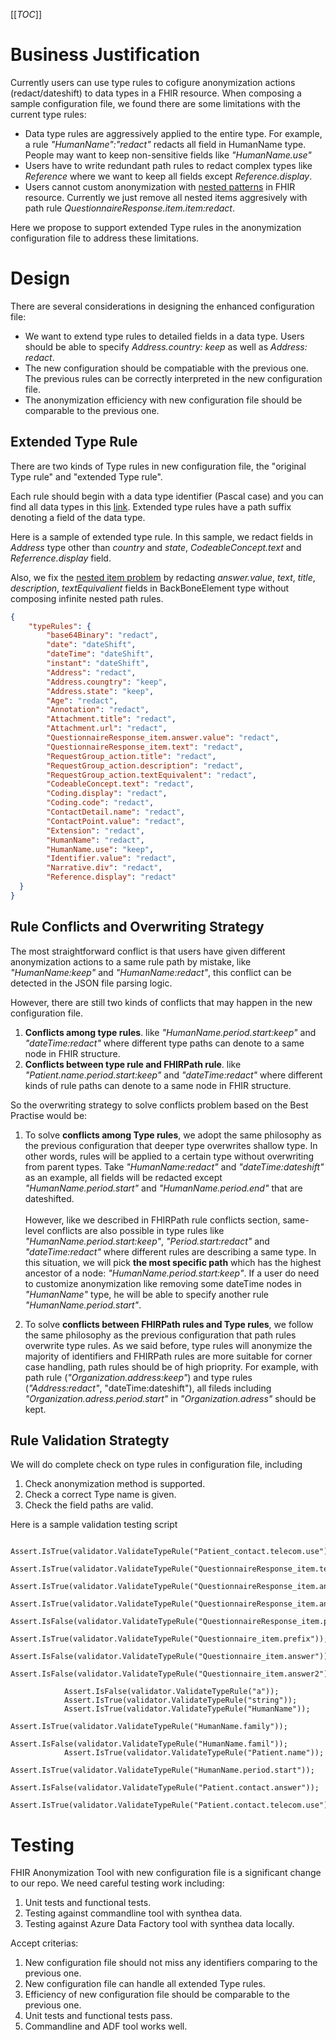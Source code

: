 [[_TOC_]]

# Business Justification
Currently users can use type rules to cofigure anonymization actions (redact/dateshift) to data types in a FHIR resource.
When composing a sample configuration file, we found there are some limitations with the current type rules:
* Data type rules are aggressively applied to the entire type. For example, a rule *"HumanName":"redact"* redacts all field in HumanName type. People may want to keep non-sensitive fields like *"HumanName.use"*
* Users have to write redundant path rules to redact complex types like *Reference* where we want to keep all fields except *Reference.display*.
* Users cannot custom anonymization with [nested patterns](https://microsofthealth.visualstudio.com/Health/_workitems/edit/72536/) in FHIR resource. Currently we just remove all nested items aggresively with path rule *QuestionnaireResponse.item.item:redact*.

Here we propose to support extended Type rules in the anonymization configuration file to address these limitations.

# Design
There are several considerations in designing the enhanced configuration file:
* We want to extend type rules to detailed fields in a data type. Users should be able to specify *Address.country: keep* as well as *Address: redact*.
* The new configuration should be compatiable with the previous one. The previous rules can be correctly interpreted in the new configuration file. 
* The anonymization efficiency with new configuration file should be comparable to the previous one.

## Extended Type Rule
There are two kinds of Type rules in new configuration file, the "original Type rule" and "extended Type rule". 

Each rule should begin with a data type identifier (Pascal case) and you can find all data types in this [link](http://hl7.org/fhir/R4/datatypes.html).
Extended type rules have a path suffix denoting a field of the data type. 

Here is a sample of extended type rule. In this sample, we redact fields in *Address* type other than *country* and *state*, *CodeableConcept.text* and *Referrence.display* field.

Also, we fix the [nested item problem](https://microsofthealth.visualstudio.com/Health/_workitems/edit/72536/) by redacting *answer.value*, *text*, *title*, *description*, *textEquivalient* fields in BackBoneElement type without composing infinite nested path rules. 
```json
{
    "typeRules": {
        "base64Binary": "redact",
        "date": "dateShift",
        "dateTime": "dateShift",
        "instant": "dateShift",
        "Address": "redact",
        "Address.coungtry": "keep",
        "Address.state": "keep",
        "Age": "redact",
        "Annotation": "redact",
        "Attachment.title": "redact",
        "Attachment.url": "redact",
        "QuestionnaireResponse_item.answer.value": "redact",
        "QuestionnaireResponse_item.text": "redact",
        "RequestGroup_action.title": "redact",
        "RequestGroup_action.description": "redact",
        "RequestGroup_action.textEquivalent": "redact",
        "CodeableConcept.text": "redact",
        "Coding.display": "redact",
        "Coding.code": "redact",
        "ContactDetail.name": "redact",
        "ContactPoint.value": "redact",
        "Extension": "redact",
        "HumanName": "redact",
        "HumanName.use": "keep",
        "Identifier.value": "redact",
        "Narrative.div": "redact",
        "Reference.display": "redact"
  }
}
```

## Rule Conflicts and Overwriting Strategy
The most straightforward conflict is that users have given different anonymization actions to a same rule path by mistake, like *"HumanName:keep"* and *"HumanName:redact"*,
this conflict can be detected in the JSON file parsing logic.

However, there are still two kinds of conflicts that may happen in the new configuration file.
1. **Conflicts among type rules**. like *"HumanName.period.start:keep"* and *"dateTime:redact"* where different type paths can denote to a same node in FHIR structure.
2. **Conflicts between type rule and FHIRPath rule**. like *"Patient.name.period.start:keep"* and *"dateTime:redact"* where different kinds of rule paths can denote to a same node in FHIR structure.

So the overwriting strategy to solve conflicts problem based on the Best Practise would be:

1. To solve **conflicts among Type rules**, we adopt the same philosophy as the previous configuration that deeper type overwrites shallow type. In other words, rules will be applied to a certain type without overwriting from parent types. Take *"HumanName:redact"* and *"dateTime:dateshift"* as an example, all fields will be redacted except *"HumanName.period.start"* and *"HumanName.period.end"* that are dateshifted.  <br/><br/>
However, like we described in FHIRPath rule conflicts section, same-level conflicts are also possible in type rules like *"HumanName.period.start:keep"*, *"Period.start:redact"* and *"dateTime:redact"* where different rules are describing a same type. In this situation, we will pick **the most specific path** which has the highest ancestor of a node: *"HumanName.period.start:keep"*.
If a user do need to customize anonymization like removing some dateTime nodes in *"HumanName"* type, he will be able to specify another rule *"HumanName.period.start"*. 

2. To solve **conflicts between FHIRPath rules and Type rules**, we follow the same philosophy as the previous configuration that path rules overwrite type rules. As we said before, type rules will anonymize the majority of identifiers and FHIRPath rules are more suitable for corner case handling, path rules should be of high prioprity. For example, with path rule (*"Organization.address:keep"*) and type rules (*"Address:redact"*, "dateTime:dateshift"), all fileds including *"Organization.adress.period.start"* in *"Organization.adress"* should be kept.

## Rule Validation Strategty
We will do complete check on type rules in configuration file, including
1. Check anonymization method is supported.
2. Check a correct Type name is given.
3. Check the field paths are valid.

Here is a sample validation testing script
```code
            Assert.IsTrue(validator.ValidateTypeRule("Patient_contact.telecom.use"));
            Assert.IsTrue(validator.ValidateTypeRule("QuestionnaireResponse_item.text"));
            Assert.IsTrue(validator.ValidateTypeRule("QuestionnaireResponse_item.answer"));
            Assert.IsTrue(validator.ValidateTypeRule("QuestionnaireResponse_item.answer.value"));
            Assert.IsFalse(validator.ValidateTypeRule("QuestionnaireResponse_item.prefix"));
            Assert.IsTrue(validator.ValidateTypeRule("Questionnaire_item.prefix"));
            Assert.IsFalse(validator.ValidateTypeRule("Questionnaire_item.answer"));
            Assert.IsFalse(validator.ValidateTypeRule("Questionnaire_item.answer2"));

            Assert.IsFalse(validator.ValidateTypeRule("a"));
            Assert.IsTrue(validator.ValidateTypeRule("string"));
            Assert.IsTrue(validator.ValidateTypeRule("HumanName"));
            Assert.IsTrue(validator.ValidateTypeRule("HumanName.family"));
            Assert.IsFalse(validator.ValidateTypeRule("HumanName.famil"));
            Assert.IsTrue(validator.ValidateTypeRule("Patient.name"));
            Assert.IsTrue(validator.ValidateTypeRule("HumanName.period.start"));
            Assert.IsFalse(validator.ValidateTypeRule("Patient.contact.answer"));
            Assert.IsTrue(validator.ValidateTypeRule("Patient.contact.telecom.use"));
```

# Testing
FHIR Anonymization Tool with new configuration file is a significant change to our repo. We need careful testing work including:
1. Unit tests and functional tests.
2. Testing against commandline tool with synthea data.
2. Testing against Azure Data Factory tool with synthea data locally.

Accept criterias:
1. New configuration file should not miss any identifiers comparing to the previous one.
2. New configuration file can handle all extended Type rules.
3. Efficiency of new configuration file should be comparable to the previous one.
4. Unit tests and functional tests pass.
5. Commandline and ADF tool works well.
